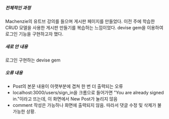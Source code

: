 ##### 전체적인 과정
Machenzie의 유트브 강의를 들으며 게시판 페이지를 만들었다. 이전 주에 학습한 CRUD 모델을 사용한 게시판 만들기를 복습하는 느낌이었다. devise gem을 이용하여 로그인 기능을 구현하고자 했다.
<br>
##### 새로 안 내용
로그인 구현하는 devise gem
<br>
##### 오류 내용
- Post의 본문 내용이 아랫부분에 겹쳐 한 번 더 출력되는 오류
- localhost:3000/users/sign_in을 크롬으로 들어가면 "You are already signed in."이라고 뜨는데, 이 화면에서 New Post가 눌리지 않음
- comment 작성은 가능하나 화면에 출력되지 않음. 따라서 댓글 수정 및 삭제가 불가능한 상황.
